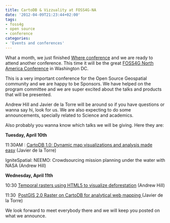 ```yaml
---
title: CartoDB & Vizzuality at FOSS4G-NA
date: '2012-04-09T21:23:44+02:00'
tags:
- foss4g
- open source
- conference
categories:
- 'Events and conferences'
---
```


What a month, we just finished <a href="http://blog.cartodb.com/post/20769138097/cartodb-v1-0-launched-at-where-conference">Where conference</a> and we are ready to attend another conference. This time it will be the great <a href="http://foss4g-na.org/">FOSS4G North America Conference</a> in Washington DC. 

This is a very important conference for the Open Source Geospatial community and we are happy to be Sponsors. We have helped on the program committee and we are super excited about the talks and products that will be presented.

Andrew Hill and Javier de la Torre will be around so if you have questions or wanna say hi, look for us. We are also expecting to do some announcements, specially related to Science and academics.

Also probably you wanna know which talks we will be giving. Here they are:

**Tuesday, April 10th**

11:30AM : <a href="http://foss4g-na.org/cartodb-1-0-dynamic-map-visualizations-and-analysis-made-easy/">CartoDB 1.0: Dynamic map visualizations and analysis made easy</a> (Javier de la Torre)

IgniteSpatial: NEEMO: Crowdsourcing mission planning under the water with NASA (Andrew Hill)

**Wednesday, April 11th**

10:30 <a href="http://foss4g-na.org/temporal-rasters-using-html5-to-visualize-deforestation/">Temporal rasters using HTML5 to visualize deforestation</a> (Andrew Hill)

11:30  <a href="http://foss4g-na.org/schedule/postgis-2-0-raster-on-cartodb-for-analytical-web-mapping/">PostGIS 2.0 Raster on CartoDB for analytical web mapping </a>(Javier de la Torre)

We look forward to meet everybody there and we will keep you posted on what we announce.
